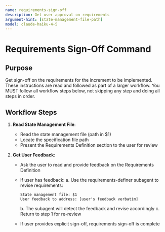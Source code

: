 ```yaml
---
name: requirements-sign-off
description: Get user approval on requirements
argument-hint: [state-management-file-path]
model: claude-haiku-4-5
---
```


# Requirements Sign-Off Command

## Purpose

Get sign-off on the requirements for the increment to be implemented.
These instructions are read and followed as part of a larger workflow.
You MUST follow all workflow steps below, not skipping any step and doing all steps in order.

## Workflow Steps

1. **Read State Management File**:
   - Read the state management file (path in $1)
   - Locate the specification file path
   - Present the Requirements Definition section to the user for review

2. **Get User Feedback**:
   - Ask the user to read and provide feedback on the Requirements Definition
   - If user has feedback:
     a. Use the requirements-definer subagent to revise requirements:

        ```text
        State management file: $1
        User feedback to address: [user's feedback verbatim]
        ```

     b. The subagent will detect the feedback and revise accordingly
     c. Return to step 1 for re-review
   - If user provides explicit sign-off, requirements sign-off is complete
